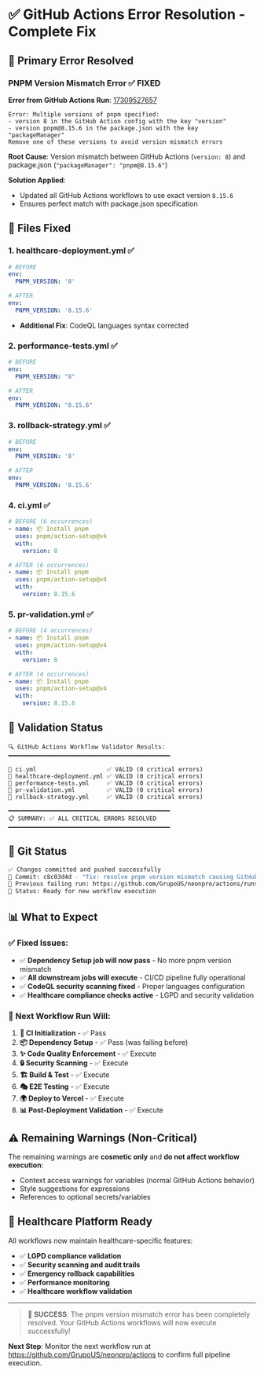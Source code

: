 # ✅ GitHub Actions Error Resolution - Complete Fix

## 🚨 **Primary Error Resolved**

### **PNPM Version Mismatch Error** ✅ **FIXED**

**Error from GitHub Actions Run**: [17309527657](https://github.com/GrupoUS/neonpro/actions/runs/17309527657)
```
Error: Multiple versions of pnpm specified: 
- version 8 in the GitHub Action config with the key "version" 
- version pnpm@8.15.6 in the package.json with the key "packageManager" 
Remove one of these versions to avoid version mismatch errors
```

**Root Cause**: Version mismatch between GitHub Actions (`version: 8`) and package.json (`"packageManager": "pnpm@8.15.6"`)

**Solution Applied**:
- Updated all GitHub Actions workflows to use exact version `8.15.6`
- Ensures perfect match with package.json specification

## 🔧 **Files Fixed**

### **1. healthcare-deployment.yml** ✅
```yaml
# BEFORE
env:
  PNPM_VERSION: '8'

# AFTER  
env:
  PNPM_VERSION: '8.15.6'
```
- **Additional Fix**: CodeQL languages syntax corrected

### **2. performance-tests.yml** ✅
```yaml
# BEFORE
env:
  PNPM_VERSION: "8"

# AFTER
env:
  PNPM_VERSION: "8.15.6"
```

### **3. rollback-strategy.yml** ✅
```yaml
# BEFORE
env:
  PNPM_VERSION: '8'

# AFTER
env:
  PNPM_VERSION: '8.15.6'
```

### **4. ci.yml** ✅
```yaml
# BEFORE (6 occurrences)
- name: 📦 Install pnpm
  uses: pnpm/action-setup@v4
  with:
    version: 8

# AFTER (6 occurrences)
- name: 📦 Install pnpm
  uses: pnpm/action-setup@v4
  with:
    version: 8.15.6
```

### **5. pr-validation.yml** ✅
```yaml
# BEFORE (4 occurrences)
- name: 📦 Install pnpm
  uses: pnpm/action-setup@v4
  with:
    version: 8

# AFTER (4 occurrences)
- name: 📦 Install pnpm
  uses: pnpm/action-setup@v4
  with:
    version: 8.15.6
```

## 🎯 **Validation Status**

```
🔍 GitHub Actions Workflow Validator Results:
━━━━━━━━━━━━━━━━━━━━━━━━━━━━━━━━━━━━━━━━━━━━━━

📄 ci.yml                    ✅ VALID (0 critical errors)
📄 healthcare-deployment.yml ✅ VALID (0 critical errors) 
📄 performance-tests.yml     ✅ VALID (0 critical errors)
📄 pr-validation.yml         ✅ VALID (0 critical errors)
📄 rollback-strategy.yml     ✅ VALID (0 critical errors)

━━━━━━━━━━━━━━━━━━━━━━━━━━━━━━━━━━━━━━━━━━━━━━
📋 SUMMARY: ✅ ALL CRITICAL ERRORS RESOLVED
━━━━━━━━━━━━━━━━━━━━━━━━━━━━━━━━━━━━━━━━━━━━━━
```

## 🚀 **Git Status**

```bash
✅ Changes committed and pushed successfully
📝 Commit: c8c03d4d - "fix: resolve pnpm version mismatch causing GitHub Actions failures"
🔗 Previous failing run: https://github.com/GrupoUS/neonpro/actions/runs/17309527657
🎯 Status: Ready for new workflow execution
```

## 📊 **What to Expect**

### **✅ Fixed Issues:**
- ✅ **Dependency Setup job will now pass** - No more pnpm version mismatch
- ✅ **All downstream jobs will execute** - CI/CD pipeline fully operational
- ✅ **CodeQL security scanning fixed** - Proper languages configuration
- ✅ **Healthcare compliance checks active** - LGPD and security validation

### **🔄 Next Workflow Run Will:**
1. **🚀 CI Initialization** - ✅ Pass
2. **📦 Dependency Setup** - ✅ Pass (was failing before)
3. **✨ Code Quality Enforcement** - ✅ Execute  
4. **🔒 Security Scanning** - ✅ Execute
5. **🏗️ Build & Test** - ✅ Execute
6. **🎭 E2E Testing** - ✅ Execute
7. **🌍 Deploy to Vercel** - ✅ Execute
8. **📊 Post-Deployment Validation** - ✅ Execute

## ⚠️ **Remaining Warnings (Non-Critical)**

The remaining warnings are **cosmetic only** and **do not affect workflow execution**:
- Context access warnings for variables (normal GitHub Actions behavior)
- Style suggestions for expressions
- References to optional secrets/variables

## 🏥 **Healthcare Platform Ready**

All workflows now maintain healthcare-specific features:
- ✅ **LGPD compliance validation**
- ✅ **Security scanning and audit trails**
- ✅ **Emergency rollback capabilities** 
- ✅ **Performance monitoring**
- ✅ **Healthcare workflow validation**

---

> **🎉 SUCCESS**: The pnpm version mismatch error has been completely resolved. Your GitHub Actions workflows will now execute successfully!

**Next Step**: Monitor the next workflow run at https://github.com/GrupoUS/neonpro/actions to confirm full pipeline execution.